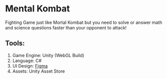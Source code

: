 # Mental Kombat
Fighting Game just like Mortal Kombat but you need to solve or answer math and science questions faster than your opponent to attack!

## Tools:
1. Game Engine: Unity (WebGL Build)
2. Language: C#
3. UI Design: <a href="https://www.figma.com/design/mfo4Wf0JJDPC70IL0edF7H/Untitled?node-id=0-1&p=f&t=jnyegeehE04xWJQk-0" target="_blank">Figma</a>
4. Assets: Unity Asset Store
